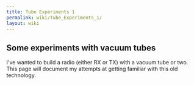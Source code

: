 ```yaml
---
title: Tube Experiments 1
permalink: wiki/Tube_Experiments_1/
layout: wiki
---
```


Some experiments with vacuum tubes
----------------------------------

I've wanted to build a radio (either RX or TX) with a vacuum tube or
two. This page will document my attempts at getting familiar with this
old technology.
